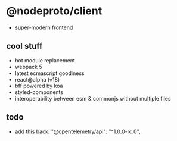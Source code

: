 # @nodeproto/client

- super-modern frontend

## cool stuff

- hot module replacement
- webpack 5
- latest ecmascript goodiness
- react@alpha (v18)
- bff powered by koa
- styled-components
- interoperability between esm & commonjs without multiple files

## todo

- add this back: "@opentelemetry/api": "^1.0.0-rc.0",
